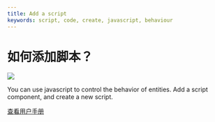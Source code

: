 ```yaml
---
title: Add a script
keywords: script, code, create, javascript, behaviour
---
```


# 如何添加脚本？

<img src="https://playcanvas.com/static-assets/instructions/add-new-script.gif"/>

You can use javascript to control the behavior of entities. Add a script component, and create a new script.

<a class="docs" href="http://developer.playcanvas.com/en/user-manual/scripting/creating-new/" target="_blank">查看用户手册</a>

